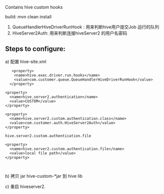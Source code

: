 Contains hive custom hooks

build: mvn clean install

1) QueueHandlerHiveDriverRunHook : 用来判断hive用户提交Job 运行的队列
2) HiveServer2Auth: 用来判断连接hiveServer2 的用户名密码


Steps to configure:
-------------------

a) 配置 hive-site.xml

```
   <property>
    <name>hive.exec.driver.run.hooks</name>
    <value>com.customer.queue.QueueHandlerHiveDriverRunHook</value>
  </property>
```

```
<property>  
  <name>hive.server2.authentication</name>  
  <value>CUSTOM</value>  
</property>  
  
<property>  
  <name>hive.server2.custom.authentication.class</name>  
  <value>com.customer.auth.HiveServer2Auth</value>  
</property> 

hive.server2.custom.authentication.file

<property>  
  <name>hive.server2.custom.authentication.file</name>  
  <value>local file path</value>  
</property> 

 
```

b) 拷贝 jar hive-custom-*jar 到 hive lib

c) 重启 hiveserver2.


